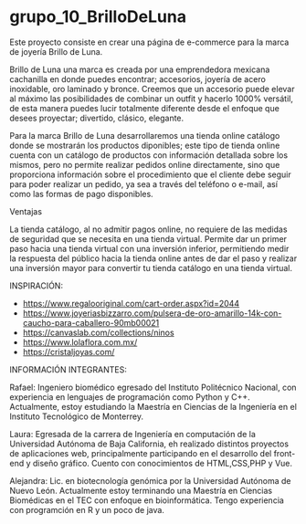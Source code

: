 # grupo_10_BrilloDeLuna

Este proyecto consiste en crear una página de e-commerce para la marca de joyería Brillo de Luna.

Brillo de Luna una marca es creada por una emprendedora mexicana cachanilla en donde puedes encontrar; accesorios, joyería de acero inoxidable, oro laminado y bronce. Creemos que un accesorio puede elevar al máximo las posibilidades de combinar un outfit y hacerlo 1000% versátil, de esta manera puedes lucir totalmente diferente desde el enfoque que desees proyectar; divertido, clásico, elegante.

Para la marca Brillo de Luna desarrollaremos una tienda online catálogo donde se mostrarán los productos diponibles; este tipo de tienda online cuenta con un catálogo de productos con información detallada sobre los mismos, pero no permite realizar pedidos online directamente, sino que proporciona información sobre el procedimiento que el cliente debe seguir para poder realizar un pedido, ya sea a través del teléfono o e-mail, así como las formas de pago disponibles.

Ventajas

La tienda catálogo, al no admitir pagos online, no requiere de las medidas de seguridad que se necesita en una tienda virtual.
Permite dar un primer paso hacia una tienda virtual con una inversión inferior, permitiendo medir la respuesta del público hacia la tienda online antes de dar el paso y realizar una inversión mayor para convertir tu tienda catálogo en una tienda virtual.

INSPIRACIÓN:

- https://www.regalooriginal.com/cart-order.aspx?id=2044
- https://www.joyeriasbizzarro.com/pulsera-de-oro-amarillo-14k-con-caucho-para-caballero-90mb00021
- https://canvaslab.com/collections/ninos
- https://www.lolaflora.com.mx/
- https://cristaljoyas.com/

INFORMACIÓN INTEGRANTES:

Rafael:
Ingeniero biomédico egresado del Instituto Politécnico Nacional, con experiencia en lenguajes de programación como Python y C++. Actualmente, estoy estudiando la Maestría en Ciencias de la Ingeniería en el Instituto Tecnológico de Monterrey.

Laura:
Egresada de la carrera de Ingeniería en computación de la Universidad Autónoma de Baja California, eh realizado distintos proyectos de aplicaciones web, principalmente participando en el desarrollo del front-end y diseño gráfico. Cuento con conocimientos de HTML,CSS,PHP y Vue. 

Alejandra:
Lic. en biotecnología genómica por la Universidad Autónoma de Nuevo León. Actualmente estoy terminando una Maestría en Ciencias Biomédicas en el TEC con enfoque en bioinformática. Tengo experiencia con programción en R y un poco de java. 
